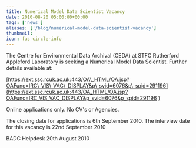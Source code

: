 ```yaml
---
title: Numerical Model Data Scientist Vacancy
date: 2010-08-20 05:00:00+00:00
tags: ['news']
aliases: ['/blog/numerical-model-data-scientist-vacancy']
thumbnail: 
icon: fas circle-info
---
```





 The Centre for Environmental Data Archival (CEDA) at STFC Rutherford Appleford Laboratory is seeking a Numerical Model Data Scientist. Further details available at:



 [https://ext.ssc.rcuk.ac.uk:443/OA\_HTML/OA.jsp?OAFunc=IRC\_VIS\_VAC\_DISPLAY&p\_svid=6076&p\_spid=291196](https://ext.ssc.rcuk.ac.uk:443/OA_HTML/OA.jsp?OAFunc=IRC_VIS_VAC_DISPLAY&p_svid=6076&p_spid=291196   ) 


 
Online applications only. No CV's or Agencies.


 
The closing date for applications is 6th September 2010. The interview date for this vacancy is 22nd September 2010


 
BADC Helpdesk
20th August 2010




